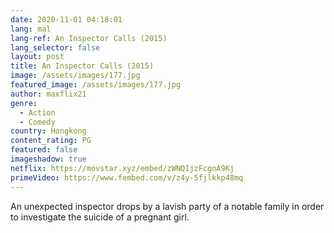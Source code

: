 ```yaml
---
date: 2020-11-01 04:18:01
lang: mal
lang-ref: An Inspector Calls (2015)
lang_selector: false
layout: post
title: An Inspector Calls (2015)
image: /assets/images/177.jpg
featured_image: /assets/images/177.jpg
author: maxflix21
genre:
  - Action
  - Comedy
country: Hongkong
content_rating: PG
featured: false
imageshadow: true
netflix: https://movstar.xyz/embed/zWNQIjzFcgnA9Kj
primeVideo: https://www.fembed.com/v/z4y-5fjlkkp48mq
---
```

An unexpected inspector drops by a lavish party of a notable family in order to investigate the suicide of a pregnant girl.